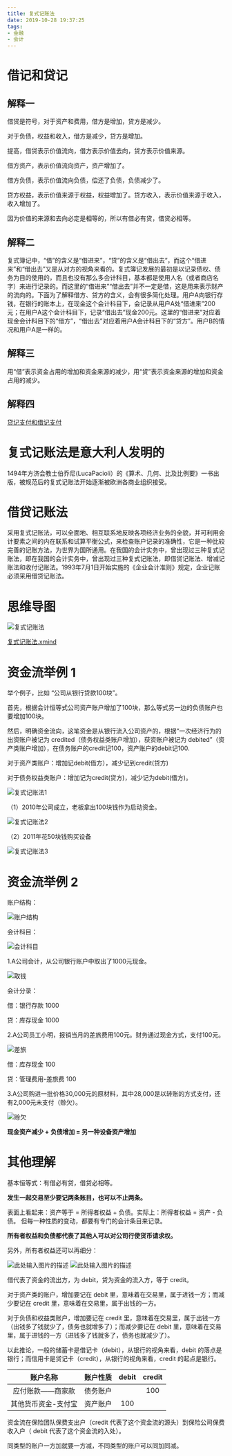 ```yaml
---
title: 复式记账法
date: 2019-10-28 19:37:25
tags:
- 金融
- 会计
---
```

# 借记和贷记
## 解释一

借贷是符号，对于资产和费用，借方是增加，贷方是减少。

对于负债，权益和收入，借方是减少，贷方是增加。

提高，借贷表示价值流向，借方表示价值去向，贷方表示价值来源。

借方资产，表示价值流向资产，资产增加了。

借方负债，表示价值流向负债，偿还了负债，负债减少了。

贷方权益，表示价值来源于权益，权益增加了。贷方收入，表示价值来源于收入，收入增加了。

因为价值的来源和去向必定是相等的，所以有借必有贷，借贷必相等。

## 解释二
复式簿记中，“借”的含义是“借进来”，“贷”的含义是“借出去”，而这个“借进来”和“借出去”又是从对方的视角来看的。复式簿记发展的最初是以记录债权、债务为目的使用的，而且也没有那么多会计科目，基本都是使用人名（或者商店名字）来进行记录的。而这里的“借进来”“借出去”并不一定是借，这是用来表示财产的流向的。下面为了解释借方、贷方的含义，会有很多简化处理。用户A向银行存钱，在银行的账本上，在现金这个会计科目下，会记录从用户A处“借进来”200元；在用户A这个会计科目下，记录“借出去”现金200元。这里的“借进来”对应着现金会计科目下的“借方”，“借出去”对应着用户A会计科目下的“贷方”。用户B的情况和用户A是一样的。

## 解释三
用“借”表示资金占用的增加和资金来源的减少，用“贷”表示资金来源的增加和资金占用的减少。

## 解释四
[贷记支付和借记支付][1]

#  复式记账法是意大利人发明的 

1494年方济会教士伯乔尼(LucaPacioli）的《算术、几何、比及比例要》一书出版，被规范后的复式记账法开始逐渐被欧洲各商业组织接受。

# 借贷记账法

采用复式记账法，可以全面地、相互联系地反映各项经济业务的全貌，并可利用会计要素之间的内在联系和试算平衡公式，来检查账户记录的准确性，它是一种比较完善的记账方法，为世界为国所通用。在我国的会计实务中，曾出现过三种复式记账法，即在我国的会计实务中，曾出现过三种复式记账法，即借贷记账法、增减记账法和收付记账法。1993年7月1日开始实施的《企业会计准则》规定，企业记账必须采用借贷记账法。

# 思维导图

![复式记账法](复式记账法.png)

[复式记账法.xmind](复式记账法.xmind)

# 资金流举例 1
举个例子，比如 “公司从银行贷款100块”。

首先，根据会计恒等式公司资产账户增加了100块，那么等式另一边的负债账户也要增加100块。

然后，明确资金流向，这笔资金是从银行流入公司资产的，根据“一次经济行为的出资账户被记为 credited（债务权益类账户增加），获资账户被记为 debited”（资产类账户增加），在债务账户的credit记100，资产账户的debit记100.

对于资产类账户：增加记debit(借方），减少记到credit(贷方)

对于债务权益类账户：增加记为credit(贷方)，减少记为debit(借方)。

![复式记账法1](复式记账法1.png)

（1）2010年公司成立，老板拿出100块钱作为启动资金。

![复式记账法2](复式记账法2.png)


（2）2011年花50块钱购买设备

![复式记账法3](复式记账法3.png)


# 资金流举例 2

账户结构：

![账户结构](账户结构.png)

会计科目：

![会计科目](会计科目.png)

1.A公司会计，从公司银行账户中取出了1000元现金。

![取钱](取钱.png)

会计分录：

借：银行存款  1000

贷：库存现金 1000

2.A公司员工小明，报销当月的差旅费用100元。财务通过现金方式，支付100元。

![差旅](差旅.png)

借：库存现金 100

贷：管理费用-差旅费 100

3.A公司购进一批价格30,000元的原材料，其中28,000是以转账的方式支付，还有2,000元未支付（赊欠）。

![赊欠](赊欠.png)

**现金资产减少 + 负债增加 = 另一种设备资产增加**

# 其他理解

基本恒等式：有借必有贷，借贷必相等。

**发生一起交易至少要记两条账目，也可以不止两条。**

表面上看起来：资产等于 = 所得者权益 + 负债。实际上：所得者权益 = 资产 - 负债。
但每一种性质的变动，都要有专门的会计条目来记录。

**所有者权益和负债都代表了其他人可以对公司行使货币请求权。**

另外，所有者权益还可以再细分：

![此处输入图片的描述][2]
![此处输入图片的描述][3]

借代表了资金的流出方，为 debit，贷为资金的流入方，等于 credit。

对于资产类的账户，增加要记在 debit 里，意味着在交易里，属于进钱一方；而减少要记在 credit 里，意味着在交易里，属于出钱的一方。

对于负债和权益类账户，增加要记在 credit 里，意味着在交易里，属于出钱一方（出钱多了钱就少了，债务也就增多了）；而减少要记在  debit  里，意味着在交易里，属于进钱的一方（进钱多了钱就多了，债务也就减少了）。

以此推论，一般的储蓄卡是借记卡（debit），从银行的视角来看，debit 的落点是银行；而信用卡是贷记卡（credit），从银行的视角来看，credit 的起点是银行。

|账户名称|账户性质|debit|credit|
|:--:|:--:|:--:|:--:|
|应付账款——商家款|债务账户||100|
|其他货币资金-支付宝|资产账户|100|||
资金流在保险团队保费支出户（credit 代表了这个资金流的源头）到保险公司保费收入户（ debit 代表了这个资金流的入处）。

同类型的账户一方加就要一方减，不同类型的账户可以同加同减。

  [1]: https://km.sankuai.com/page/57513083
  [2]: https://s2.ax1x.com/2020/01/01/lGoM0x.jpg
  [3]: https://s2.ax1x.com/2020/01/01/lGo8hD.jpg